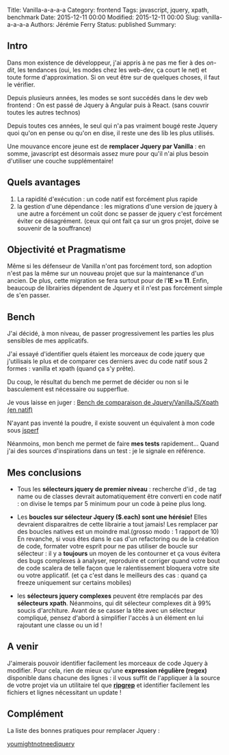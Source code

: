 Title: Vanilla-a-a-a-a
Category: frontend
Tags: javascript, jquery, xpath, benchmark
Date: 2015-12-11 00:00
Modified: 2015-12-11 00:00
Slug: vanilla-a-a-a-a
Authors: Jérémie Ferry
Status: published
Summary:

## Intro

Dans mon existence de développeur, j'ai appris à ne pas me fier à des *on-dit*, les tendances (oui, les modes chez les web-dev, ça court le net) et toute forme d'approximation.
Si on veut être sur de quelques choses, il faut le vérifier.

Depuis plusieurs années, les modes se sont succédés dans le dev web frontend :
On est passé de Jquery à Angular puis à React. (sans couvrir toutes les autres technos)

Depuis toutes ces années, le seul qui n'a pas vraiment bougé reste Jquery quoi qu'on en pense ou qu'on en dise, il reste une des lib les plus utilisés.

Une mouvance encore jeune est de **remplacer Jquery par Vanilla** : en somme, javascript est désormais assez mure pour qu'il n'ai plus besoin d'utiliser une couche supplémentaire!

## Quels avantages

1. La rapidité d'exécution : un code natif est forcément plus rapide
2. la gestion d'une dépendance : les migrations d'une version de jquery à une autre a forcément un coût donc se passer de jquery c'est forcément éviter ce désagrément. (ceux qui ont fait ça sur un gros projet, doive se souvenir de la souffrance)

## Objectivité et Pragmatisme

Même si les défenseur de Vanilla n'ont pas forcément tord, son adoption n'est pas la même sur un nouveau projet que sur la maintenance d'un ancien.
De plus, cette migration se fera surtout pour de l'**IE >= 11**.
Enfin, beaucoup de librairies dépendent de Jquery et il n'est pas forcément simple de s'en passer.

## Bench

J'ai décidé, à mon niveau, de passer progressivement les parties les plus sensibles de mes applicatifs.

J'ai essayé d'identifier quels étaient les morceaux de code jquery que j'utilisais le plus et de comparer ces derniers avec du code natif sous 2 formes : vanilla et xpath (quand ça s'y prête).

Du coup, le résultat du bench me permet de décider ou non si le basculement est nécessaire ou supperflue.

Je vous laisse en juger : [Bench de comparaison de Jquery/VanillaJS/Xpath (en natif)](/labo/frontend/vanilla)

N'ayant pas inventé la poudre, il existe souvent un équivalent à mon code sous [jsperf](http://jsperf.com)

Néanmoins, mon bench me permet de faire **mes tests** rapidement... 
Quand j'ai des sources d'inspirations dans un test : je le signale en référence.

## Mes conclusions

- Tous les **sélecteurs jquery de premier niveau** : recherche d'id , de tag name ou de classes devrait automatiquement être converti en code natif : on divise le temps par 5 minimum pour un code à peine plus long.

- Les **boucles sur sélecteur Jquery ($.each) sont une hérésie!** Elles devraient disparaitres de cette librairie a tout jamais!
Les remplacer par des boucles natives est un moindre mal.(grosso modo : 1 rapport de 10)
En revanche, si vous êtes dans le cas d'un refactoring ou de la création de code, formater votre esprit pour ne pas utiliser de boucle sur sélecteur : il y a **toujours** un moyen de les contourner et ça vous évitera des bugs complexes à analyser, reproduire et corriger quand votre bout de code scalera de telle façon que le ralentissement bloquera votre site ou votre applicatif.
(et ça c'est dans le meilleurs des cas : quand ça freeze uniquement sur certains mobiles)

- les **sélecteurs jquery complexes** peuvent être remplacés par des **sélecteurs xpath**. Néanmoins, qui dit sélecteur complexes dit à 99% soucis d'architure.
Avant de se casser la tête avec un sélecteur compliqué, pensez d'abord à simplifier l'accès à un élément en lui rajoutant une classe ou un id !

## A venir

J'aimerais pouvoir identifier facilement les morceaux de code Jquery à modifier.
Pour cela, rien de mieux qu'une **expression régulière (regex)** disponible dans chacune des lignes : il vous suffit de l'appliquer à la source de votre projet via un utilitaire tel que **[ripgrep](https://github.com/BurntSushi/ripgrep)** et identifier facilement les fichiers et lignes nécessitant un update ! 

## Complément

La liste des bonnes pratiques pour remplacer Jquery :

[youmightnotneedjquery](http://youmightnotneedjquery.com)
